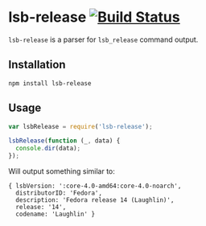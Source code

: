 # lsb-release [![Build Status](https://secure.travis-ci.org/mmalecki/lsb-release.png)](http://travis-ci.org/mmalecki/lsb-release)
`lsb-release` is a parser for `lsb_release` command output.

## Installation

    npm install lsb-release

## Usage
```js
var lsbRelease = require('lsb-release');

lsbRelease(function (_, data) {
  console.dir(data);
});
```

Will output something similar to:

```
{ lsbVersion: ':core-4.0-amd64:core-4.0-noarch',
  distributorID: 'Fedora',
  description: 'Fedora release 14 (Laughlin)',
  release: '14',
  codename: 'Laughlin' }
```
